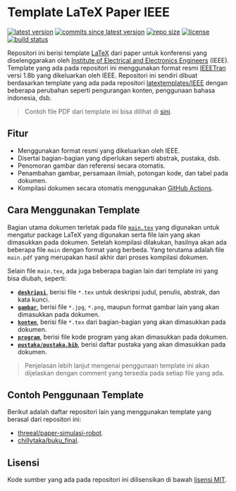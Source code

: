 # Template LaTeX Paper IEEE

[![latest version](https://img.shields.io/github/v/release/b201lab/template-paper-ieee)](https://github.com/b201lab/template-paper-ieee/releases/)
[![commits since latest version](https://img.shields.io/github/commits-since/b201lab/template-paper-ieee/latest)](https://github.com/b201lab/template-paper-ieee/commits/master)
[![repo size](https://img.shields.io/github/repo-size/b201lab/template-paper-ieee)](https://github.com/b201lab/template-paper-ieee)
[![license](https://img.shields.io/github/license/b201lab/template-paper-ieee)](./LICENSE)
[![build status](https://img.shields.io/github/actions/workflow/status/b201lab/template-paper-ieee/ci.yaml?branch=main)](https://github.com/b201lab/template-paper-ieee/actions)

Repositori ini berisi template [LaTeX](https://www.latex-project.org/) dari paper untuk konferensi yang diselenggarakan oleh [Institute of Electrical and Electronics Engineers](https://www.ieee.org/) (IEEE).
Template yang ada pada repositori ini menggunakan format resmi [IEEETran](http://www.michaelshell.org/tex/ieeetran/) versi 1.8b yang dikeluarkan oleh IEEE.
Repositori ini sendiri dibuat berdasarkan template yang ada pada repositori [latextemplates/IEEE](https://github.com/latextemplates/IEEE) dengan beberapa perubahan seperti pengurangan konten, penggunaan bahasa indonesia, dsb.

> Contoh file PDF dari template ini bisa dilihat di [sini](https://b201lab.github.io/template-paper-ieee/paper.pdf).

## Fitur

- Menggunakan format resmi yang dikeluarkan oleh IEEE.
- Disertai bagian-bagian yang diperlukan seperti abstrak, pustaka, dsb.
- Penomoran gambar dan referensi secara otomatis.
- Penambahan gambar, persamaan ilmiah, potongan kode, dan tabel pada dokumen.
- Kompilasi dokumen secara otomatis menggunakan [GitHub Actions](https://github.com/features/actions).

## Cara Menggunakan Template

Bagian utama dokumen terletak pada file [`main.tex`](./main.tex) yang digunakan untuk mengatur package LaTeX yang digunakan serta file lain yang akan dimasukkan pada dokumen.
Setelah kompilasi dilakukan, hasilnya akan ada beberapa file `main` dengan format yang berbeda.
Yang terutama adalah file `main.pdf` yang merupakan hasil akhir dari proses kompilasi dokumen.

Selain file `main.tex`, ada juga beberapa bagian lain dari template ini yang bisa diubah, seperti:
- **[`deskripsi`](./deskripsi)**, berisi file `*.tex` untuk deskripsi judul, penulis, abstrak, dan kata kunci.
- **[`gambar`](./gambar)**, berisi file `*.jpg`, `*.png`, maupun format gambar lain yang akan dimasukkan pada dokumen.
- **[`konten`](./konten)**, berisi file `*.tex` dari bagian-bagian yang akan dimasukkan pada dokumen.
- **[`program`](./program)**, berisi file kode program yang akan dimasukkan pada dokumen.
- **[`pustaka/pustaka.bib`](./pustaka/pustaka.bib)**, berisi daftar pustaka yang akan dimasukkan pada dokumen.

> Penjelasan lebih lanjut mengenai penggunaan template ini akan dijelaskan dengan comment yang tersedia pada setiap file yang ada.

## Contoh Penggunaan Template

Berikut adalah daftar repositori lain yang menggunakan template yang berasal dari repositori ini:
- [threeal/paper-simulasi-robot](https://github.com/threeal/paper-simulasi-robot).
- [chillytaka/buku_final](https://github.com/chillytaka/buku_final).

## Lisensi

Kode sumber yang ada pada repositori ini dilisensikan di bawah [lisensi MIT](./LICENSE).
